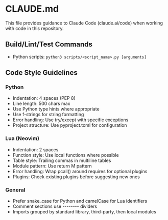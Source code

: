 # CLAUDE.md

This file provides guidance to Claude Code (claude.ai/code) when working with code in this repository.


## Build/Lint/Test Commands

- Python scripts: `python3 scripts/<script_name>.py [arguments]`

## Code Style Guidelines

### Python
- Indentation: 4 spaces (PEP 8)
- Line length: 500 chars max
- Use Python type hints where appropriate
- Use f-strings for string formatting
- Error handling: Use try/except with specific exceptions
- Project structure: Use pyproject.toml for configuration

### Lua (Neovim)
- Indentation: 2 spaces
- Function style: Use local functions where possible
- Table style: Trailing commas in multiline tables
- Module pattern: Use return M pattern
- Error handling: Wrap pcall() around requires for optional plugins
- Plugins: Check existing plugins before suggesting new ones

### General
- Prefer snake_case for Python and camelCase for Lua identifiers
- Comment sections use -------- dividers
- Imports grouped by standard library, third-party, then local modules
